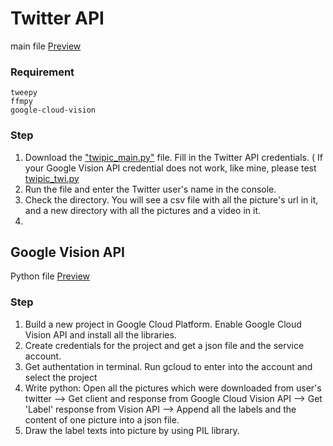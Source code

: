 # Twitter API 
main file [Preview](https://github.com/XintongHao/EC500_C1/blob/master/API_exercise/twipic_main.py)

### Requirement
```
tweepy
ffmpy
google-cloud-vision
```

### Step
1. Download the ["twipic_main.py"](https://github.com/XintongHao/EC500_C1/blob/master/API_exercise/twipic_main.py) file. Fill in the Twitter API credentials.
( If your Google Vision API credential does not work, like mine, please test [twipic_twi.py](https://github.com/XintongHao/EC500_C1/blob/master/API_exercise/twipic_twi.py) 
2. Run the file and enter the Twitter user's name in the console.
3. Check the directory. You will see a csv file with all the picture's url in it, and a new directory with all the pictures and a video in it.
4. 

## Google Vision API
Python file [Preview](https://github.com/XintongHao/EC500_C1/blob/master/API_exercise/picLabels.py)
### Step
1. Build a new project in Google Cloud Platform. Enable Google Cloud Vision API and install all the libraries.
2. Create credentials for the project and get a json file and the service account.
3. Get authentation in terminal. Run gcloud to enter into the account and select the project
4. Write python: Open all the pictures which were downloaded from user's twitter --> Get client and response from Google Cloud Vision API --> Get 'Label' response from Vision API --> Append all the labels and the content of one picture into a json file.
5. Draw the label texts into picture by using PIL library.

